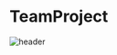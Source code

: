 # TeamProject

![header](https://capsule-render.vercel.app/api?type=Venom&color=0:EEFF00,100:a82da8&fontcolor=0:EEFF00,100:a82da8&animation=twinkling&height=300&section=header&text=team%20project&fontSize=90)
